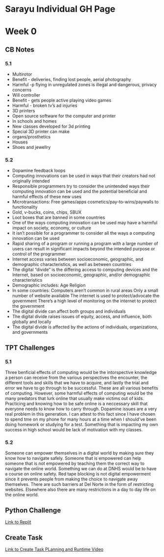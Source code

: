 
# Sarayu Individual GH Page

# Week 0
## CB Notes
### 5.1
* Multirotor
* Benefit - deliveries, finding lost people, aerial photography
* Harmful -p flying in unregulated zones is illegal and dangerous, privacy concerns
* Will controller
* Benefit - gets people active playing video games
* Harmful - broken tv’s ad injuries
* 3D printers
* Open source software for the computer and printer
* In schools and homes
* New classes developed for 3d printing
* Special 3D printer can make
* organs/prosthetics
* Houses
* Shoes and jewellry
### 5.2
* Dopamine feedback loops
* Computing innovations can be used in ways that their creators had not originally intended
* Responsible programmers try to consider the unintended ways their computing innovation can be used and the potential beneficial and harmful effects of these new uses
* Microtransactions:
Free games/apps
cosmetics/pay-to-wins/paywalls to functionality
* Gold, v-bucks, coins, chips, SBUX
* Loot boxes that are banned in some countries
* One of the ways computing innovation can be used may have a harmful impact on society, economy, or culture
* It isn’t possible for a programmer to consider all the ways a computing innovation can be used
* Rapid sharing of a program or running a program with a large number of users can result in significant impacts beyond the intended purpose or control of the programmer
* Internet access varies between socioeconomic, geographic, and demographic characteristics, as well as between countries
* The digital “divide” is the differing access to computing devices and the Internet, based on socioeconomic, geographic, and/or demographic characteristics
* Demographic includes:
Age
Religion
* In some countries:
Computers aren’t common in rural areas
Only a small number of website available
The internet is used to protect/advocate the government
There’s a high level of monitoring on the internet to protect the government
* The digital divide can affect both groups and individuals
* The digital divide raises issues of equity, access, and influence, both globally and locally
* The digital divide is affected by the actions of individuals, organizations, and governments
## TPT Challenges
### 5.1
Three benficial effects of computing would be the intorspective knowledge a person can receive from the various perspectives the encounter, the different tools and skills that we have to acquire, and lastly the trial and error we have to go through to be successful. These are all various benefits of computing. However, some harmful effects of computing would be the many predators that lurk online that usually make victims out of kids. Practicing and knowing how to be safe online is a neccessary skill that everyone needs to know how to carry through. Dopamine issues are a very real problem in this generation. I can attest to this fact since I have chosen to spend tme on my phone for many hours at a time when I should've been doing homework or studying for a test. Something that is impacting my own success in high school would be lack of motivation with my classes.
### 5.2
Someone can empower themselves in a digital world by making sure they know how to navigate safely. Someone that is empowered can help someone that is not empowered by teaching them the correct way to navigate the online world. Something we can do at DNHS would be to have a course on online safety. Red tape blocking is not digital empowerment since it prevents people from making the choice to navigate away themselves. There are such barriers at Del Norte in the form of restricting websites. Elsewhere also there are many restrictions in a day to day life on the online world.
## Python Challenge
[Link to Replit](https://replit.com/@sarayu-pr11/Sarayutri1#hacks/menu.py)

## Create Task
[Link to Create Task PLanning and Runtime Video](https://github.com/sarayu-pr11/team-narks/wiki/Sarayu-Create-Task)
